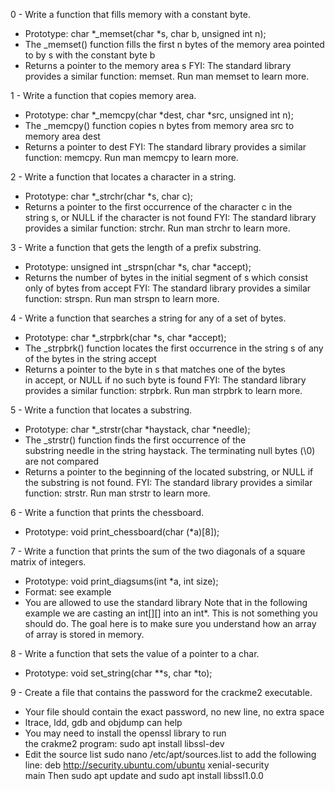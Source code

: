 0 - Write a function that fills memory with a constant byte.
* Prototype: char *_memset(char *s, char b, unsigned int n);
* The _memset() function fills the first n bytes of the memory area pointed to by s with the constant byte b
* Returns a pointer to the memory area s
FYI: The standard library provides a similar function: memset. Run man memset to learn more.

1 - Write a function that copies memory area.
* Prototype: char *_memcpy(char *dest, char *src, unsigned int n);
* The _memcpy() function copies n bytes from memory area src to memory area dest
* Returns a pointer to dest
FYI: The standard library provides a similar function: memcpy. Run man memcpy to learn more.

2 - Write a function that locates a character in a string.
* Prototype: char *_strchr(char *s, char c);
* Returns a pointer to the first occurrence of the character c in the string s, or NULL if the character is not found
FYI: The standard library provides a similar function: strchr. Run man strchr to learn more.

3 - Write a function that gets the length of a prefix substring.
* Prototype: unsigned int _strspn(char *s, char *accept);
* Returns the number of bytes in the initial segment of s which consist only of bytes from accept
FYI: The standard library provides a similar function: strspn. Run man strspn to learn more.

4 - Write a function that searches a string for any of a set of bytes.
* Prototype: char *_strpbrk(char *s, char *accept);
* The _strpbrk() function locates the first occurrence in the string s of any of the bytes in the string accept
* Returns a pointer to the byte in s that matches one of the bytes in accept, or NULL if no such byte is found
FYI: The standard library provides a similar function: strpbrk. Run man strpbrk to learn more.

5 - Write a function that locates a substring.
* Prototype: char *_strstr(char *haystack, char *needle);
* The _strstr() function finds the first occurrence of the substring needle in the string haystack. The terminating null bytes (\0) are not compared
* Returns a pointer to the beginning of the located substring, or NULL if the substring is not found.
FYI: The standard library provides a similar function: strstr. Run man strstr to learn more.

6 - Write a function that prints the chessboard.
* Prototype: void print_chessboard(char (*a)[8]);

7 - Write a function that prints the sum of the two diagonals of a square matrix of integers.
* Prototype: void print_diagsums(int *a, int size);
* Format: see example
* You are allowed to use the standard library
Note that in the following example we are casting an int[][] into an int*. This is not something you should do. The goal here is to make sure you understand how an array of array is stored in memory.

8 - Write a function that sets the value of a pointer to a char.
* Prototype: void set_string(char **s, char *to);

9 - Create a file that contains the password for the crackme2 executable.
* Your file should contain the exact password, no new line, no extra space
* ltrace, ldd, gdb and objdump can help
* You may need to install the openssl library to run the crakme2 program: sudo apt install libssl-dev
* Edit the source list sudo nano /etc/apt/sources.list to add the following line: deb http://security.ubuntu.com/ubuntu xenial-security main Then sudo apt update and sudo apt install libssl1.0.0

